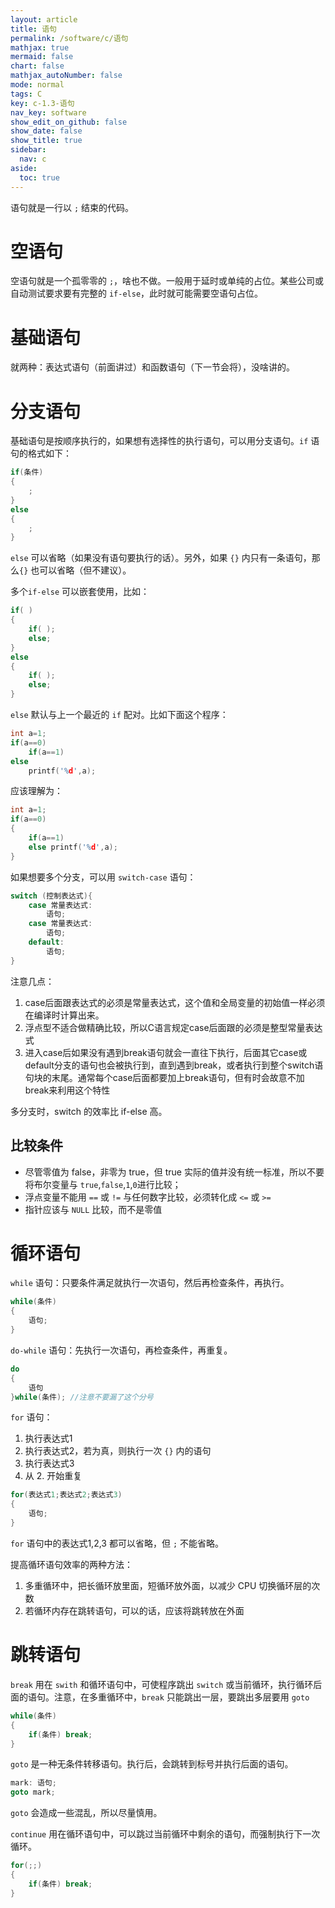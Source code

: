 ```yaml
---
layout: article
title: 语句
permalink: /software/c/语句
mathjax: true
mermaid: false
chart: false
mathjax_autoNumber: false
mode: normal
tags: C
key: c-1.3-语句
nav_key: software
show_edit_on_github: false
show_date: false
show_title: true
sidebar:
  nav: c
aside:
  toc: true
---
```


<!--more-->
<!-- more -->

语句就是一行以 `;` 结束的代码。

# 空语句

空语句就是一个孤零零的 `;`，啥也不做。一般用于延时或单纯的占位。某些公司或自动测试要求要有完整的 `if-else`，此时就可能需要空语句占位。

# 基础语句

就两种：表达式语句（前面讲过）和函数语句（下一节会将），没啥讲的。

# 分支语句

基础语句是按顺序执行的，如果想有选择性的执行语句，可以用分支语句。`if` 语句的格式如下：

```c
if(条件)
{
    ;
}
else
{
    ;
}
```

`else` 可以省略（如果没有语句要执行的话）。另外，如果 `{}` 内只有一条语句，那么`{}` 也可以省略（但不建议）。

多个`if-else` 可以嵌套使用，比如：

```c
if( )
{
    if( );
    else;
}
else
{
    if( );
    else;
}
```

`else` 默认与上一个最近的 `if` 配对。比如下面这个程序：

```c
int a=1;
if(a==0)
    if(a==1)
else
    printf('%d',a);
```

应该理解为：

```c
int a=1;
if(a==0)
{
    if(a==1)
    else printf('%d',a);
}
```

如果想要多个分支，可以用 `switch-case` 语句：

```c
switch (控制表达式){
    case 常量表达式:
        语句;
    case 常量表达式:
        语句;
    default:
        语句;
}
```

注意几点：

1. case后面跟表达式的必须是常量表达式，这个值和全局变量的初始值一样必须在编译时计算出来。
2. 浮点型不适合做精确比较，所以C语言规定case后面跟的必须是整型常量表达式
3. 进入case后如果没有遇到break语句就会一直往下执行，后面其它case或default分支的语句也会被执行到，直到遇到break，或者执行到整个switch语句块的末尾。通常每个case后面都要加上break语句，但有时会故意不加break来利用这个特性

多分支时，switch 的效率比 if-else 高。

## 比较条件

* 尽管零值为 false，非零为 true，但 true 实际的值并没有统一标准，所以不要将布尔变量与 `true`,`false`,`1`,`0`进行比较；
* 浮点变量不能用 `==` 或 `!=` 与任何数字比较，必须转化成 `<=` 或 `>=`
* 指针应该与 `NULL` 比较，而不是零值

# 循环语句

`while` 语句：只要条件满足就执行一次语句，然后再检查条件，再执行。

```c
while(条件)
{
    语句;
}
```

`do-while` 语句：先执行一次语句，再检查条件，再重复。

```c
do
{
    语句
}while(条件); //注意不要漏了这个分号
```

`for` 语句：

1. 执行表达式1
2. 执行表达式2，若为真，则执行一次 `{}` 内的语句
3. 执行表达式3
4. 从 2. 开始重复

```c
for(表达式1;表达式2;表达式3)
{
    语句;
}
```

`for` 语句中的表达式1,2,3 都可以省略，但 `;` 不能省略。

提高循环语句效率的两种方法：

1. 多重循环中，把长循环放里面，短循环放外面，以减少 CPU 切换循环层的次数
2. 若循环内存在跳转语句，可以的话，应该将跳转放在外面

# 跳转语句

`break` 用在 `swith` 和循环语句中，可使程序跳出 `switch` 或当前循环，执行循环后面的语句。注意，在多重循环中，`break` 只能跳出一层，要跳出多层要用 `goto`

```c
while(条件)
{
    if(条件) break;
}
```

`goto` 是一种无条件转移语句。执行后，会跳转到标号并执行后面的语句。

```c
mark: 语句;
goto mark;
```

`goto` 会造成一些混乱，所以尽量慎用。

`continue` 用在循环语句中，可以跳过当前循环中剩余的语句，而强制执行下一次循环。

```c
for(;;)
{
    if(条件) break;
}
```